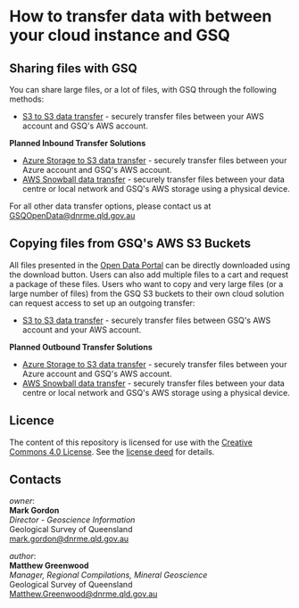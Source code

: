 # How to transfer data with between your cloud instance and GSQ

## Sharing files with GSQ
You can share large files, or a lot of files, with GSQ through the following methods:

* [S3 to S3 data transfer](https://github.com/geological-survey-of-queensland/share-data-with-gsq/blob/master/s3-to-s3-copy.md) - securely transfer files between your AWS account and GSQ's AWS account.  

**Planned Inbound Transfer Solutions**
* [Azure Storage to S3 data transfer](https://github.com/geological-survey-of-queensland/share-data-with-gsq/blob/master/azure-storage-to-s3.md) - securely transfer files between your Azure account and GSQ's AWS account.
* [AWS Snowball data transfer](https://github.com/geological-survey-of-queensland/share-data-with-gsq/blob/master/gsq-userguides/snowball-gsq-userguide.md) - securely transfer files between your data centre or local network and GSQ's AWS storage using a physical device.

For all other data transfer options, please contact us at GSQOpenData@dnrme.qld.gov.au

## Copying files from GSQ's AWS S3 Buckets
All files presented in the [Open Data Portal](https://geoscience.data.qld.gov.au/)  can be directly downloaded using the download button.  Users can also add multiple files to a cart and request a package of these files.  Users who want to copy and very large files (or a large number of files) from the GSQ S3 buckets to their own cloud solution can request access to set up an outgoing transfer:
* [S3 to S3 data transfer](https://github.com/geological-survey-of-queensland/share-data-with-gsq/blob/master/s3-to-s3-copy.md) - securely transfer files between GSQ's AWS account and your AWS account.  


**Planned Outbound Transfer Solutions**
* [Azure Storage to S3 data transfer](https://github.com/geological-survey-of-queensland/share-data-with-gsq/blob/master/azure-storage-to-s3.md) - securely transfer files between your Azure account and GSQ's AWS account.
* [AWS Snowball data transfer](https://github.com/geological-survey-of-queensland/share-data-with-gsq/blob/master/gsq-userguides/snowball-gsq-userguide.md) - securely transfer files between your data centre or local network and GSQ's AWS storage using a physical device.

## Licence

The content of this repository is licensed for use with the [Creative Commons 4.0 License](https://creativecommons.org/licenses/by/4.0/). See the [license deed](LICENSE) for details.

## Contacts

*owner*:  
**Mark Gordon**  
*Director - Geoscience Information*  
Geological Survey of Queensland  
<mark.gordon@dnrme.qld.gov.au>  

*author*:  
**Matthew Greenwood**  
*Manager, Regional Compilations, Mineral Geoscience*  
Geological Survey of Queensland  
<Matthew.Greenwood@dnrme.qld.gov.au>
